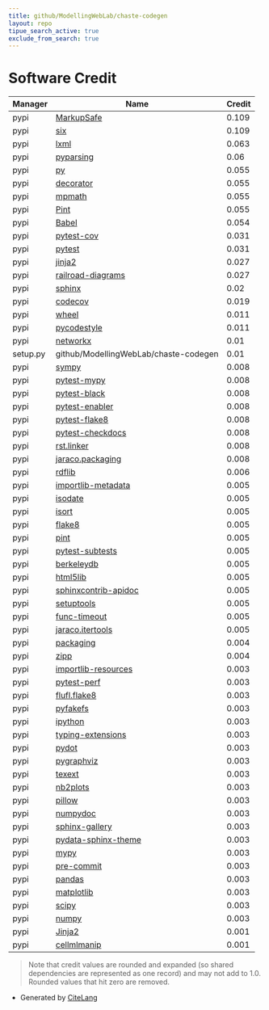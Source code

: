 ```yaml
---
title: github/ModellingWebLab/chaste-codegen
layout: repo
tipue_search_active: true
exclude_from_search: true
---
```

# Software Credit

|Manager|Name|Credit|
|-------|----|------|
|pypi|[MarkupSafe](https://palletsprojects.com/p/markupsafe/)|0.109|
|pypi|[six](https://github.com/benjaminp/six)|0.109|
|pypi|[lxml](https://lxml.de/)|0.063|
|pypi|[pyparsing](https://pypi.org/project/pyparsing)|0.06|
|pypi|[py](https://py.readthedocs.io/)|0.055|
|pypi|[decorator](https://github.com/micheles/decorator)|0.055|
|pypi|[mpmath](http://mpmath.org/)|0.055|
|pypi|[Pint](https://github.com/hgrecco/pint)|0.055|
|pypi|[Babel](https://pypi.org/project/Babel)|0.054|
|pypi|[pytest-cov](https://pypi.org/project/pytest-cov)|0.031|
|pypi|[pytest](https://pypi.org/project/pytest)|0.031|
|pypi|[jinja2](https://pypi.org/project/jinja2)|0.027|
|pypi|[railroad-diagrams](https://pypi.org/project/railroad-diagrams)|0.027|
|pypi|[sphinx](https://pypi.org/project/sphinx)|0.02|
|pypi|[codecov](https://pypi.org/project/codecov)|0.019|
|pypi|[wheel](https://pypi.org/project/wheel)|0.011|
|pypi|[pycodestyle](https://pypi.org/project/pycodestyle)|0.011|
|pypi|[networkx](https://networkx.org/)|0.01|
|setup.py|github/ModellingWebLab/chaste-codegen|0.01|
|pypi|[sympy](https://sympy.org)|0.008|
|pypi|[pytest-mypy](https://pypi.org/project/pytest-mypy)|0.008|
|pypi|[pytest-black](https://pypi.org/project/pytest-black)|0.008|
|pypi|[pytest-enabler](https://pypi.org/project/pytest-enabler)|0.008|
|pypi|[pytest-flake8](https://pypi.org/project/pytest-flake8)|0.008|
|pypi|[pytest-checkdocs](https://pypi.org/project/pytest-checkdocs)|0.008|
|pypi|[rst.linker](https://pypi.org/project/rst.linker)|0.008|
|pypi|[jaraco.packaging](https://pypi.org/project/jaraco.packaging)|0.008|
|pypi|[rdflib](https://github.com/RDFLib/rdflib)|0.006|
|pypi|[importlib-metadata](https://github.com/python/importlib_metadata)|0.005|
|pypi|[isodate](https://github.com/gweis/isodate/)|0.005|
|pypi|[isort](https://pypi.org/project/isort)|0.005|
|pypi|[flake8](https://pypi.org/project/flake8)|0.005|
|pypi|[pint](https://pypi.org/project/pint)|0.005|
|pypi|[pytest-subtests](https://pypi.org/project/pytest-subtests)|0.005|
|pypi|[berkeleydb](https://pypi.org/project/berkeleydb)|0.005|
|pypi|[html5lib](https://pypi.org/project/html5lib)|0.005|
|pypi|[sphinxcontrib-apidoc](https://pypi.org/project/sphinxcontrib-apidoc)|0.005|
|pypi|[setuptools](https://pypi.org/project/setuptools)|0.005|
|pypi|[func-timeout](https://pypi.org/project/func-timeout)|0.005|
|pypi|[jaraco.itertools](https://pypi.org/project/jaraco.itertools)|0.005|
|pypi|[packaging](https://github.com/pypa/packaging)|0.004|
|pypi|[zipp](https://github.com/jaraco/zipp)|0.004|
|pypi|[importlib-resources](https://github.com/python/importlib_resources)|0.003|
|pypi|[pytest-perf](https://pypi.org/project/pytest-perf)|0.003|
|pypi|[flufl.flake8](https://pypi.org/project/flufl.flake8)|0.003|
|pypi|[pyfakefs](https://pypi.org/project/pyfakefs)|0.003|
|pypi|[ipython](https://pypi.org/project/ipython)|0.003|
|pypi|[typing-extensions](https://pypi.org/project/typing-extensions)|0.003|
|pypi|[pydot](https://pypi.org/project/pydot)|0.003|
|pypi|[pygraphviz](https://pypi.org/project/pygraphviz)|0.003|
|pypi|[texext](https://pypi.org/project/texext)|0.003|
|pypi|[nb2plots](https://pypi.org/project/nb2plots)|0.003|
|pypi|[pillow](https://pypi.org/project/pillow)|0.003|
|pypi|[numpydoc](https://pypi.org/project/numpydoc)|0.003|
|pypi|[sphinx-gallery](https://pypi.org/project/sphinx-gallery)|0.003|
|pypi|[pydata-sphinx-theme](https://pypi.org/project/pydata-sphinx-theme)|0.003|
|pypi|[mypy](https://pypi.org/project/mypy)|0.003|
|pypi|[pre-commit](https://pypi.org/project/pre-commit)|0.003|
|pypi|[pandas](https://pypi.org/project/pandas)|0.003|
|pypi|[matplotlib](https://pypi.org/project/matplotlib)|0.003|
|pypi|[scipy](https://pypi.org/project/scipy)|0.003|
|pypi|[numpy](https://pypi.org/project/numpy)|0.003|
|pypi|[Jinja2](https://palletsprojects.com/p/jinja/)|0.001|
|pypi|[cellmlmanip](https://github.com/ModellingWebLab/cellmlmanip)|0.001|


> Note that credit values are rounded and expanded (so shared dependencies are represented as one record) and may not add to 1.0. Rounded values that hit zero are removed.


- Generated by [CiteLang](https://github.com/vsoch/citelang)
